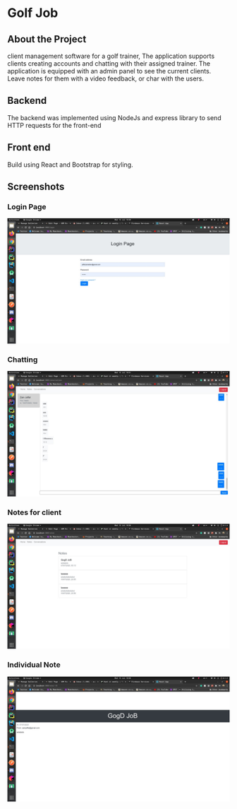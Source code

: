 # Golf Job

## About the Project
client management software for a golf trainer, The application supports clients creating accounts and chatting with their assigned trainer. The application is equipped with
an admin panel to see the current clients. Leave notes for them with a video feedback, or char with the users.

## Backend
The backend was implemented using NodeJs and express library to send HTTP requests for the front-end

## Front end
Build using React and Bootstrap for styling.

## Screenshots
### Login Page

<img src="screenshots/website1.jpeg" alt="login"/>

### Chatting

<img src="screenshots/chat-with-user.jpg" alt="chat"/>

### Notes for client

<img src="screenshots/notes-for-client.jpg" alt="notes list"/>

### Individual Note
<img src="screenshots/note-with-video.jpg" alt="single note" />